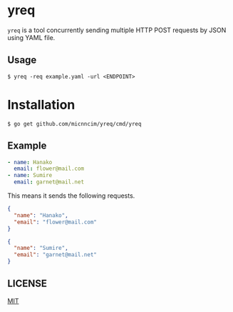 # yreq

`yreq` is a tool concurrently sending multiple HTTP POST requests by JSON using YAML file.

## Usage

```
$ yreq -req example.yaml -url <ENDPOINT>
```

# Installation

```
$ go get github.com/micnncim/yreq/cmd/yreq
```

## Example

```yaml
- name: Hanako
  email: flower@mail.com
- name: Sumire
  email: garnet@mail.net
```

This means it sends the following requests.

```json
{
  "name": "Hanako",
  "email": "flower@mail.com"
} 
```

```json
{
  "name": "Sumire",
  "email": "garnet@mail.net"
} 
```

## LICENSE

[MIT](./LICENSE)
